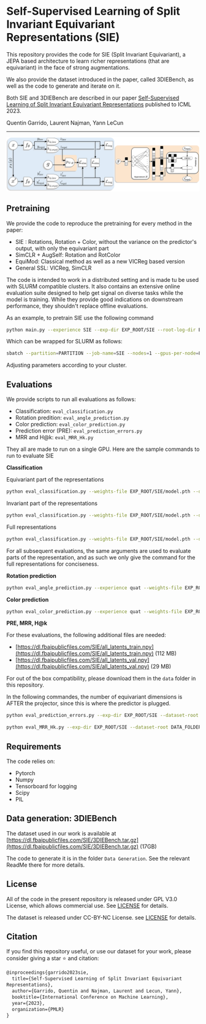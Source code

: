# Self-Supervised Learning of Split Invariant Equivariant Representations (SIE)

This repository provides the code for SIE (Split Invariant Equivariant), a JEPA based architecture to learn richer representations (that are equivariant) in the face of strong augmentations.

We also provide the dataset introduced in the paper, called 3DIEBench, as well as the code to generate and iterate on it.

Both SIE and 3DIEBench are described in our paper [Self-Supervised Learning of Split Invariant Equivariant Representations](https://arxiv.org/abs/2302.10283) published to ICML 2023.

Quentin Garrido, Laurent Najman, Yann LeCun

---

![SIE architecture](.github/SIE.png)

 


## Pretraining

We provide the code to reproduce the pretraining for every method in the paper:
- SIE : Rotations, Rotation + Color, without the variance on the predictor's output, with only the equivariant part
- SimCLR + AugSelf: Rotation and RotColor
- EquiMod: Classical method as well as a new VICReg based version
- General SSL: VICReg, SimCLR

The code is intended to work in a distributed setting and is made tu be used with SLURM compatible clusters.
It also contains an extensive online evaluation suite designed to help get signal on diverse tasks while the model is training. While they provide good indications on downstream performance, they shouldn't replace offline evaluations.

As an example, to pretrain SIE use the following command
```bash
python main.py --experience SIE --exp-dir EXP_ROOT/SIE --root-log-dir EXP_ROOT/logs/ --epochs 2000 --arch resnet18 --equi 256 --batch-size 1024 --base-lr 1e-3 --dataset-root DATA_FOLDER --images-file ./data/train_images.npy --labels-file ./data/train_labels.npy --sim-coeff 10 --std-coeff 10 --cov-coeff 1 --mlp 2048-2048-2048 --equi-factor 0.45 --hypernetwork linear
```

Which can be wrapped for SLURM as follows:
```bash
sbatch --partition=PARTITION --job-name=SIE --nodes=1 --gpus-per-node=8 --cpus-per-task=N_CPUs --mem=MEM --time=48:00:00 --output=EXP_ROOT/SIE/log_%j.out --error=EXP_ROOT/SIE/log_%j.err --signal=USR1@60 --open-mode=append --wrap="srun python main.py --experience SIE --exp-dir EXP_ROOT/SIE --root-log-dir EXP_ROOT/logs/ --epochs 2000 --arch resnet18 --equi 256 --batch-size 1024 --base-lr 1e-3 --dataset-root DATA_FOLDER --images-file ./train_images.npy --labels-file ./train_labels.npy --sim-coeff 10 --std-coeff 10 --cov-coeff 1 --mlp 2048-2048-2048 --equi-factor 0.45 --hypernetwork linear"
```
Adjusting parameters according to your cluster.


## Evaluations

We provide scripts to run all evaluations as follows:
- Classification: `eval_classification.py`
- Rotation predition: `eval_angle_prediction.py`
- Color prediction: `eval_color_prediction.py`
- Prediction error (PRE): `eval_prediction_errors.py`
- MRR and H@k: `eval_MRR_Hk.py`

They all are made to run on a single GPU.
Here are the sample commands to run to evaluate SIE

**Classification**

Equivariant part of the representations
```bash
python eval_classification.py --weights-file EXP_ROOT/SIE/model.pth --dataset-root DATA_FOLDER --exp-dir EXP_ROOT/eval/classif_linear-head_equi_SIE --root-log-dir EXP_ROOT/eval/logs/ --epochs 300 --arch resnet18 --batch-size 256 --lr 0.001 --wd 0.00000 --equi-dims 256 --device cuda:0
```
Invariant part of the representations
```bash
python eval_classification.py --weights-file EXP_ROOT/SIE/model.pth --dataset-root DATA_FOLDER --exp-dir EXP_ROOT/eval/classif_linear-head_inv_SIE --root-log-dir EXP_ROOT/eval/logs/ --epochs 300 --arch resnet18 --batch-size 256 --lr 0.001 --wd 0.00000 --equi-dims 256 --device cuda:0 --inv-part
```
Full representations
```bash
python eval_classification.py --weights-file EXP_ROOT/SIE/model.pth --dataset-root DATA_FOLDER --exp-dir EXP_ROOT/eval/classif_linear-head_all_SIE --root-log-dir EXP_ROOT/eval/logs/ --epochs 300 --arch resnet18 --batch-size 256 --lr 0.001 --wd 0.00000 --equi-dims 512 --device cuda:0
```

For all subsequent evaluations, the same arguments are used to evaluate parts of the representation, and as such we only give the command for the full representations for conciseness.

**Rotation prediction**

```bash
python eval_angle_prediction.py --experience quat --weights-file EXP_ROOT/SIE/model.pth --dataset-root DATA_FOLDER --exp-dir EXP_ROOT/eval/angle-prediction_mlp_all_SIE --root-log-dir EXP_ROOT/eval/logs/ --epochs 300 --arch resnet18 --batch-size 256 --lr 0.001 --wd 0.00000 --equi-dims 512 --device cuda:0 --deep-end
```


**Color prediction**

```bash
python eval_color_prediction.py --experience quat --weights-file EXP_ROOT/SIE/model.pth --dataset-root DATA_FOLDER --exp-dir EXP_ROOT/eval/angle-prediction_mlp_all_SIE --root-log-dir EXP_ROOT/eval/logs/ --epochs 300 --arch resnet18 --batch-size 256 --lr 0.001 --wd 0.00000 --equi-dims 512 --device cuda:0 --deep-end
```
**PRE, MRR, H@k**

For these evaluations, the following additional files are needed:
- [https://dl.fbaipublicfiles.com/SIE/all_latents_train.npy](https://dl.fbaipublicfiles.com/SIE/all_latents_train.npy) (112 MB)
- [https://dl.fbaipublicfiles.com/SIE/all_latents_val.npy](https://dl.fbaipublicfiles.com/SIE/all_latents_val.npy) (29 MB)

For out of the box compatibility, please download them in the `data` folder in this repository.

In the following commandes, the number of equivariant dimensions is AFTER the projector, since this is where the predictor is plugged.
```bash
python eval_prediction_errors.py --exp-dir EXP_ROOT/SIE --dataset-root DATA_FOLDER --equi-dims-reprs 512 --projector-mlp 1024-1024-1024
```
```bash
python eval_MRR_Hk.py --exp-dir EXP_ROOT/SIE --dataset-root DATA_FOLDER --equi-dims-reprs 512 --projector-mlp 1024-1024-1024
```



## Requirements

The code relies on:
- Pytorch
- Numpy
- Tensorboard for logging
- Scipy
- PIL
 
## Data generation: 3DIEBench

The dataset used in our work is available at [https://dl.fbaipublicfiles.com/SIE/3DIEBench.tar.gz](https://dl.fbaipublicfiles.com/SIE/3DIEBench.tar.gz) (17GB)

The code to generate it is in the folder `Data Generation`.
See the relevant ReadMe there for more details.

## License

All of the code in the present repository is released under GPL V3.0 License, which allows commercial use. See [LICENSE](LICENSE) for details.

The dataset is released under CC-BY-NC License. see [LICENSE](data/LICENSE) for details.


## Citation

If you find this repository useful, or use our dataset for your work, please consider giving a star :star: and citation:

```
@inproceedings{garrido2023sie,  
  title={Self-Supervised Learning of Split Invariant Equivariant Representations},
  author={Garrido, Quentin and Najman, Laurent and Lecun, Yann},
  booktitle={International Conference on Machine Learning},
  year={2023},
  organization={PMLR}
}
```